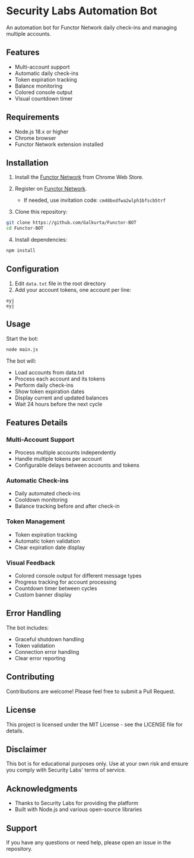 # Security Labs Automation Bot

An automation bot for Functor Network daily check-ins and managing multiple accounts.

## Features

- Multi-account support
- Automatic daily check-ins
- Token expiration tracking
- Balance monitoring
- Colored console output
- Visual countdown timer

## Requirements

- Node.js 18.x or higher
- Chrome browser
- Functor Network extension installed

## Installation

1. Install the [Functor Network](https://chromewebstore.google.com/detail/functor-node/gahmmgacnfeohncipkjfjfbdlpbfkfhi) from Chrome Web Store.

2. Register on [Functor Network](https://node.securitylabs.xyz/?from=extension&type=signin&referralCode=cm48bxdfwa2wlph1bfscb5trf).

   - If needed, use invitation code: `cm48bxdfwa2wlph1bfscb5trf`

3. Clone this repository:

```bash
git clone https://github.com/Galkurta/Functor-BOT
cd Functor-BOT
```

4. Install dependencies:

```bash
npm install
```

## Configuration

1. Edit `data.txt` file in the root directory
2. Add your account tokens, one account per line:

```
eyj
eyj
```

## Usage

Start the bot:

```bash
node main.js
```

The bot will:

- Load accounts from data.txt
- Process each account and its tokens
- Perform daily check-ins
- Show token expiration dates
- Display current and updated balances
- Wait 24 hours before the next cycle

## Features Details

### Multi-Account Support

- Process multiple accounts independently
- Handle multiple tokens per account
- Configurable delays between accounts and tokens

### Automatic Check-ins

- Daily automated check-ins
- Cooldown monitoring
- Balance tracking before and after check-in

### Token Management

- Token expiration tracking
- Automatic token validation
- Clear expiration date display

### Visual Feedback

- Colored console output for different message types
- Progress tracking for account processing
- Countdown timer between cycles
- Custom banner display

## Error Handling

The bot includes:

- Graceful shutdown handling
- Token validation
- Connection error handling
- Clear error reporting

## Contributing

Contributions are welcome! Please feel free to submit a Pull Request.

## License

This project is licensed under the MIT License - see the LICENSE file for details.

## Disclaimer

This bot is for educational purposes only. Use at your own risk and ensure you comply with Security Labs' terms of service.

## Acknowledgments

- Thanks to Security Labs for providing the platform
- Built with Node.js and various open-source libraries

## Support

If you have any questions or need help, please open an issue in the repository.

